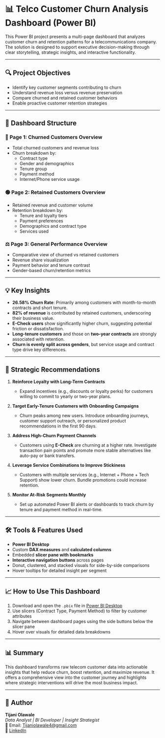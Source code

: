 # 📊 Telco Customer Churn Analysis Dashboard (Power BI)

This Power BI project presents a multi-page dashboard that analyzes customer churn and retention patterns for a telecommunications company. The solution is designed to support executive decision-making through clear storytelling, strategic insights, and interactive functionality.

---

## 🔍 Project Objectives

- Identify key customer segments contributing to churn
- Understand revenue loss versus revenue preservation
- Compare churned and retained customer behaviors
- Enable proactive customer retention strategies

---

## 📁 Dashboard Structure

### 🔴 **Page 1: Churned Customers Overview**
- Total churned customers and revenue loss
- Churn breakdown by:
  - Contract type
  - Gender and demographics
  - Tenure group
  - Payment method
  - Internet/Phone service usage

### 🟢 **Page 2: Retained Customers Overview**
- Retained revenue and customer volume
- Retention breakdown by:
  - Tenure and loyalty tiers
  - Payment preferences
  - Demographics and contract type
  - Services used

### ⚖️ **Page 3: General Performance Overview**
- Comparative view of churned vs retained customers
- Revenue share visualization
- Payment behavior and tenure contrast
- Gender-based churn/retention metrics

---

## 💡 Key Insights

- **26.58% Churn Rate**: Primarily among customers with month-to-month contracts and short tenure.
- **82% of revenue** is contributed by retained customers, underscoring their business value.
- **E-Check users** show significantly higher churn, suggesting potential friction or dissatisfaction.
- **Long-tenure customers** and those on **two-year contracts** are strongly associated with retention.
- **Churn is evenly split across genders**, but service usage and contract type drive key differences.

---

## 📌 Strategic Recommendations

1. **Reinforce Loyalty with Long-Term Contracts**
   - Expand incentives (e.g., discounts or loyalty perks) for customers willing to commit to yearly or two-year plans.

2. **Target Early-Tenure Customers with Onboarding Campaigns**
   - Churn peaks among new users. Introduce onboarding journeys, customer support outreach, or personalized product recommendations in the first 90 days.

3. **Address High-Churn Payment Channels**
   - Customers using **E-Check** are churning at a higher rate. Investigate transaction pain points and promote more stable alternatives like auto-pay or bank transfers.

4. **Leverage Service Combinations to Improve Stickiness**
   - Customers with multiple services (e.g., Internet + Phone + Tech Support) show lower churn. Bundle promotions could increase retention.

5. **Monitor At-Risk Segments Monthly**
   - Set up automated Power BI alerts or dashboards to track churn by tenure and payment method in real-time.

---

## 🛠️ Tools & Features Used

- **Power BI Desktop**
- Custom **DAX measures** and **calculated columns**
- Embedded **slicer pane with bookmarks**
- **Interactive navigation buttons** across pages
- Donut, clustered, and stacked visuals for side-by-side comparisons
- Hover tooltips for detailed insight per segment

---

## 📈 How to Use This Dashboard

1. Download and open the `.pbix` file in [Power BI Desktop](https://powerbi.microsoft.com/)
2. Use slicers (Contract Type, Payment Method) to filter by customer attributes
3. Navigate between dashboard pages using the side buttons below the slicer pane
4. Hover over visuals for detailed data breakdowns

---

## 📊 Summary

This dashboard transforms raw telecom customer data into actionable insights that help reduce churn, boost retention, and maximize revenue. It offers a comprehensive view into the customer journey and highlights where strategic interventions will drive the most business impact.

---

## 👤 Author

**Tijani Olawale**  
_Data Analyst | BI Developer | Insight Strategist_  
📧 Email: Tijaniolawale4@gmail.com  
🔗 [LinkedIn](https://www.linkedin.com/in/tijani-olawale-548275271/) 


